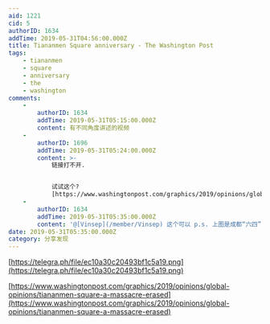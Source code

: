 ```yaml
---
aid: 1221
cid: 5
authorID: 1634
addTime: 2019-05-31T04:56:00.000Z
title: Tiananmen Square anniversary - The Washington Post
tags:
    - tiananmen
    - square
    - anniversary
    - the
    - washington
comments:
    -
        authorID: 1634
        addTime: 2019-05-31T05:15:00.000Z
        content: 有不同角度讲述的视频
    -
        authorID: 1696
        addTime: 2019-05-31T05:24:00.000Z
        content: >-
            链接打不开.


            试试这个?
            [https://www.washingtonpost.com/graphics/2019/opinions/global-opinions/tiananmen-square-a-massacre-erased/](https://www.washingtonpost.com/graphics/2019/opinions/global-opinions/tiananmen-square-a-massacre-erased/)
    -
        authorID: 1634
        addTime: 2019-05-31T05:35:00.000Z
        content: '@[Vinsep](/member/Vinsep) 这个可以 p.s. 上图是成都“六四”的'
date: 2019-05-31T05:35:00.000Z
category: 分享发现
---
```


[https://telegra.ph/file/ec10a30c20493bf1c5a19.png](https://telegra.ph/file/ec10a30c20493bf1c5a19.png)

[https://www.washingtonpost.com/graphics/2019/opinions/global-opinions/tiananmen-square-a-massacre-erased](https://www.washingtonpost.com/graphics/2019/opinions/global-opinions/tiananmen-square-a-massacre-erased)
